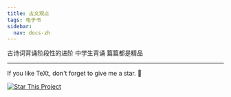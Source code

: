 ```yaml
---
title: 古文观止
tags: 电子书
sidebar:
  nav: docs-zh
---
```


古诗词背诵阶段性的进阶
中学生背诵
篇篇都是精品


<!--more-->

---

If you like TeXt, don't forget to give me a star. :star2:

[![Star This Project](https://img.shields.io/github/stars/kitian616/jekyll-TeXt-theme.svg?label=Stars&style=social)](https://github.com/kitian616/jekyll-TeXt-theme/)